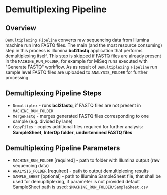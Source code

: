 # Demultiplexing Pipeline

## Overview
`Demultiplexing Pipeline` converts raw sequencing data from Illumina machine run into FASTQ files. The main (and the most resource consuming) step in this process is Illumina **bcl2fastq** application that performs demultiplexing itself. This step is skipped if FASTQ files are already present in the `MACHINE_RUN_FOLDER`, for example for MiSeq runs executed with "Generate FASTQ" workflow. As as result of `Demultiplexing Pipeline` run sample level FASTQ files are uploaded to `ANALYSIS_FOLDER` for further processing.

## Demultiplexing Pipeline Steps
- `Demultiplex` - runs **bcl2fastq**, if FASTQ files are not present in  `MACHINE_RUN_FOLDER`
- `MergeFastq` - merges generated FASTQ files corresponding to one sample (e.g. divided by lane)
- `CopyFiles` - copies additional files required for further analysis: **SampleSheet**, **InterOp folder**, **undertemined FASTQ files**

## Demultiplexing Pipeline Parameters
- `MACHINE_RUN_FOLDER` [required] - path to folder with Illumina output (raw sequencing data)
- `ANALYSIS_FOLDER` [required] - path to output demultiplexing results
- `SAMPLE_SHEET` [optional] - path to Illumina SampleSheet file, that shall be used for demupltiplexing, if parameter is not provided default SampleSheet path is used: `$MACHINE_RUN_FOLDER/SampleSheet.csv`
